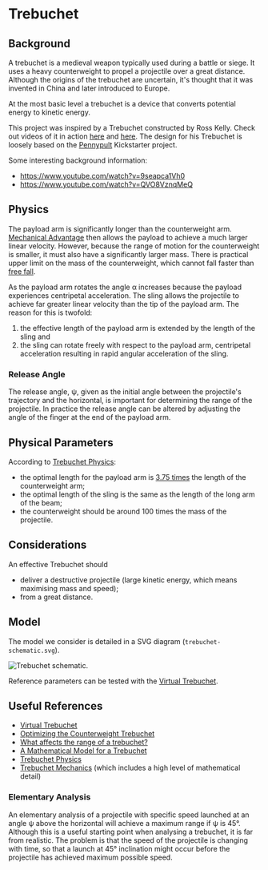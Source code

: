 # Trebuchet

## Background

A trebuchet is a medieval weapon typically used during a battle or siege. It uses a heavy counterweight to propel a projectile over a great distance. Although the origins of the trebuchet are uncertain, it's thought that it was invented in China and later introduced to Europe.

At the most basic level a trebuchet is a device that converts potential energy to kinetic energy. 

This project was inspired by a Trebuchet constructed by Ross Kelly. Check out videos of it in action [here](https://www.youtube.com/watch?v=X1QU1nfKZ8E "Launching view.") and [here](https://www.youtube.com/watch?v=xD6mgKXwC2c "Side view."). The design for his Trebuchet is loosely based on the [Pennypult](https://www.kickstarter.com/projects/apptivus/pennypult-ultimate-office-toy-and-model-trebuchet) Kickstarter project. 

Some interesting background information:
- https://www.youtube.com/watch?v=9seapca1Vh0
- https://www.youtube.com/watch?v=QVO8VznqMeQ

## Physics

The payload arm is significantly longer than the counterweight arm.  [Mechanical Advantage](https://en.wikipedia.org/wiki/Mechanical_advantage) then allows the payload to achieve a much larger linear velocity. However, because the range of motion for the counterweight is smaller, it must also have a significantly larger mass. There is practical upper limit on the mass of the counterweight, which cannot fall faster than [free fall](https://en.wikipedia.org/wiki/Free_fall).

As the payload arm rotates the angle α increases because the payload experiences centripetal acceleration. The sling allows the projectile to achieve far greater linear velocity than the tip of the payload arm. The reason for this is twofold:

1. the effective length of the payload arm is extended by the length of the sling and
2. the sling can rotate freely with respect to the payload arm, centripetal acceleration resulting in rapid angular acceleration of the sling.

### Release Angle

The release angle, ψ, given as the initial angle between the projectile's trajectory and the horizontal, is important for determining the range of the projectile. In practice the release angle can be altered by adjusting the angle of the finger at the end of the payload arm.

## Physical Parameters

According to [Trebuchet Physics][trebphysics]:
- the optimal length for the payload arm is [3.75 times][trebmechanics] the length of the counterweight arm;
- the optimal length of the sling is the same as the length of the long arm of the beam;
- the counterweight should be around 100 times the mass of the projectile.

## Considerations

An effective Trebuchet should

- deliver a destructive projectile (large kinetic energy, which means maximising mass and speed);
- from a great distance.

## Model

The model we consider is detailed in a SVG diagram (`trebuchet-schematic.svg`).

![Trebuchet schematic.](https://rawgit.com/DataWookie/Trebuchet/master/trebuchet-schematic.svg "Schematic of the Trebuchet model with definitions of p
aremeters.")

Reference parameters can be tested with the [Virtual Trebuchet](http://virtualtrebuchet.com/).

## Useful References

- [Virtual Trebuchet](http://www.virtualtrebuchet.com/)
- [Optimizing the Counterweight Trebuchet](http://demonstrations.wolfram.com/OptimizingTheCounterweightTrebuchet/)
- [What affects the range of a trebuchet?](http://www.ucl.ac.uk/~zcapf71/Trebuchet%20coursework%20for%20website.pdf)
- [A Mathematical Model for a Trebuchet](http://classes.engineering.wustl.edu/2009/fall/ese251/presentations/(AAM_13)Trebuchet.pdf)
- [Trebuchet Physics][trebphysics]
- [Trebuchet Mechanics][trebmechanics] (which includes a high level of mathematical detail)

[trebmechanics]: http://asme.usu.edu/wp-content/uploads/2013/09/trebmath35.pdf "Trebuchet Mechanics"
[trebphysics]: http://www.real-world-physics-problems.com/trebuchet-physics.html "Trebuchet Physics"

### Elementary Analysis

An elementary analysis of a projectile with specific speed launched at an angle ψ above the horizontal will achieve a maximum range if ψ is 45°. Although this is a useful starting point when analysing a trebuchet, it is far from realistic. The problem is that the speed of the projectile is changing with time, so that a launch at 45° inclination might occur before the projectile has achieved maximum possible speed.
